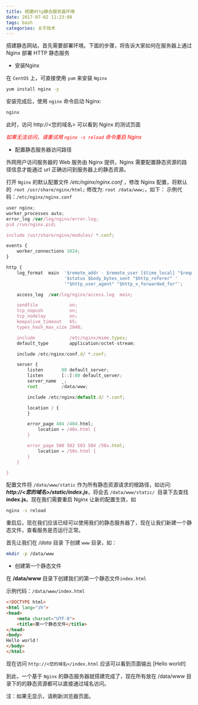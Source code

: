 ```yaml
---
title: 搭建Http静态服务器环境
date: 2017-07-02 11:23:08
tags: bash
categories: 关于技术
---
```


搭建静态网站，首先需要部署环境。下面的步骤，将告诉大家如何在服务器上通过 Nginx 部署 HTTP 静态服务

* 安装Nginx

在 `CentOS` 上，可直接使用 `yum` 来安装 `Nginx`
```bash
yum install nginx -y
```

安装完成后，使用 `nginx` 命令启动 Nginx:
```bash
nginx
```

此时，访问 http://<您的域名> 可以看到 Nginx 的测试页面 
*<p style="color:red">如果无法访问，请重试用 `nginx -s reload` 命令重启 Nginx</p>*

* 配置静态服务器访问路径

外网用户访问服务器的 Web 服务由 Nginx 提供，Nginx 需要配置静态资源的路径信息才能通过 url 正确访问到服务器上的静态资源。

打开 `Nginx` 的默认配置文件 */etc/nginx/nginx.conf* ，修改 Nginx 配置，将默认的` root /usr/share/nginx/html;` 修改为: `root /data/www;`，如下：
示例代码：`/etc/nginx/nginx.conf`

```javascript
user nginx;
worker_processes auto;
error_log /var/log/nginx/error.log;
pid /run/nginx.pid;

include /usr/share/nginx/modules/ *.conf;

events {
    worker_connections 1024;
}

http {
    log_format  main  '$remote_addr - $remote_user [$time_local] "$request" '
                      '$status $body_bytes_sent "$http_referer" '
                      '"$http_user_agent" "$http_x_forwarded_for"';

    access_log  /var/log/nginx/access.log  main;

    sendfile            on;
    tcp_nopush          on;
    tcp_nodelay         on;
    keepalive_timeout   65;
    types_hash_max_size 2048;

    include             /etc/nginx/mime.types;
    default_type        application/octet-stream;

    include /etc/nginx/conf.d/ *.conf;

    server {
        listen       80 default_server;
        listen       [::]:80 default_server;
        server_name  _;
        root         /data/www;

        include /etc/nginx/default.d/ *.conf;

        location / {
        }

        error_page 404 /404.html;
            location = /40x.html {
        }

        error_page 500 502 503 504 /50x.html;
            location = /50x.html {
        }
    }

}
```

配置文件将 `/data/www/static` 作为所有静态资源请求的根路径，如访问: ***http://<您的域名>/static/index.js***，将会去 `/data/www/static/ `目录下去查找 **index.js**。现在我们需要重启 Nginx 让新的配置生效，如
```bash
nginx -s reload
```
重启后，现在我们应该已经可以使用我们的静态服务器了，现在让我们新建一个静态文件，查看服务是否运行正常。

首先让我们在 */data* 目录 下创建 `www` 目录，如：
```bash
mkdir -p /data/www
```

* 创建第一个静态文件

在 **/data/www** 目录下创建我们的第一个静态文件`index.html`

示例代码：`/data/www/index.html`
```html
<!DOCTYPE html>
<html lang="zh">
<head>
    <meta charset="UTF-8">
    <title>第一个静态文件</title>
</head>
<body>
Hello world！
</body>
</html>
```
现在访问 `http://<您的域名>/index.html` 应该可以看到页面输出 [Hello world!]

到此，一个基于 `Nginx` 的静态服务器就搭建完成了，现在所有放在 /data/www 目录下的的静态资源都可以直接通过域名访问。

<span>注：如果无显示，请刷新浏览器页面。</span>